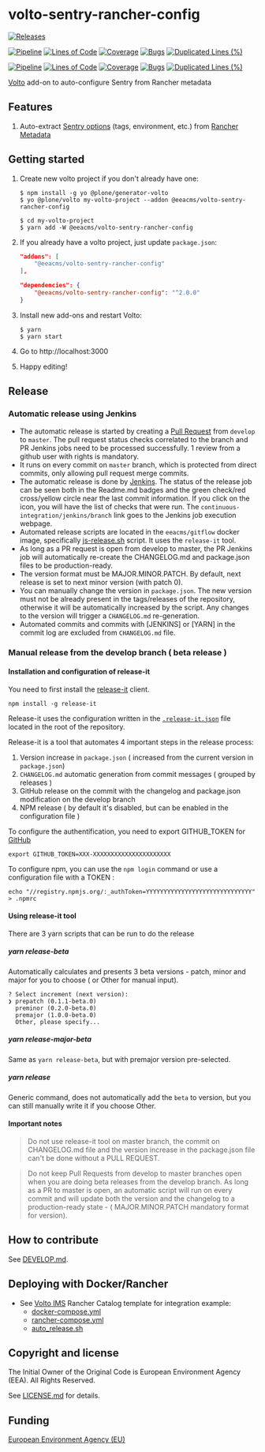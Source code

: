 # volto-sentry-rancher-config

[![Releases](https://img.shields.io/github/v/release/eea/volto-sentry-rancher-config)](https://github.com/eea/volto-sentry-rancher-config/releases)

[![Pipeline](https://ci.eionet.europa.eu/buildStatus/icon?job=volto-addons%2Fvolto-sentry-rancher-config%2Fmaster&subject=master)](https://ci.eionet.europa.eu/view/Github/job/volto-addons/job/volto-sentry-rancher-config/job/master/display/redirect)
[![Lines of Code](https://sonarqube.eea.europa.eu/api/project_badges/measure?project=volto-sentry-rancher-config-master&metric=ncloc)](https://sonarqube.eea.europa.eu/dashboard?id=volto-sentry-rancher-config-master)
[![Coverage](https://sonarqube.eea.europa.eu/api/project_badges/measure?project=volto-sentry-rancher-config-master&metric=coverage)](https://sonarqube.eea.europa.eu/dashboard?id=volto-sentry-rancher-config-master)
[![Bugs](https://sonarqube.eea.europa.eu/api/project_badges/measure?project=volto-sentry-rancher-config-master&metric=bugs)](https://sonarqube.eea.europa.eu/dashboard?id=volto-sentry-rancher-config-master)
[![Duplicated Lines (%)](https://sonarqube.eea.europa.eu/api/project_badges/measure?project=volto-sentry-rancher-config-master&metric=duplicated_lines_density)](https://sonarqube.eea.europa.eu/dashboard?id=volto-sentry-rancher-config-master)

[![Pipeline](https://ci.eionet.europa.eu/buildStatus/icon?job=volto-addons%2Fvolto-sentry-rancher-config%2Fdevelop&subject=develop)](https://ci.eionet.europa.eu/view/Github/job/volto-addons/job/volto-sentry-rancher-config/job/develop/display/redirect)
[![Lines of Code](https://sonarqube.eea.europa.eu/api/project_badges/measure?project=volto-sentry-rancher-config-develop&metric=ncloc)](https://sonarqube.eea.europa.eu/dashboard?id=volto-sentry-rancher-config-develop)
[![Coverage](https://sonarqube.eea.europa.eu/api/project_badges/measure?project=volto-sentry-rancher-config-develop&metric=coverage)](https://sonarqube.eea.europa.eu/dashboard?id=volto-sentry-rancher-config-develop)
[![Bugs](https://sonarqube.eea.europa.eu/api/project_badges/measure?project=volto-sentry-rancher-config-develop&metric=bugs)](https://sonarqube.eea.europa.eu/dashboard?id=volto-sentry-rancher-config-develop)
[![Duplicated Lines (%)](https://sonarqube.eea.europa.eu/api/project_badges/measure?project=volto-sentry-rancher-config-develop&metric=duplicated_lines_density)](https://sonarqube.eea.europa.eu/dashboard?id=volto-sentry-rancher-config-develop)

[Volto](https://github.com/plone/volto) add-on to auto-configure Sentry from Rancher metadata

## Features

1. Auto-extract [Sentry options](https://docs.voltocms.com/deploying/sentry/#configuration-options) (tags, environment, etc.) from [Rancher Metadata](https://rancher.com/docs/rancher/v1.6/en/rancher-services/metadata-service/)

## Getting started

1. Create new volto project if you don't already have one:

   ```
   $ npm install -g yo @plone/generator-volto
   $ yo @plone/volto my-volto-project --addon @eeacms/volto-sentry-rancher-config

   $ cd my-volto-project
   $ yarn add -W @eeacms/volto-sentry-rancher-config
   ```

1. If you already have a volto project, just update `package.json`:

   ```JSON
   "addons": [
       "@eeacms/volto-sentry-rancher-config"
   ],

   "dependencies": {
       "@eeacms/volto-sentry-rancher-config": "^2.0.0"
   }
   ```

1. Install new add-ons and restart Volto:

   ```
   $ yarn
   $ yarn start
   ```

1. Go to http://localhost:3000

1. Happy editing!

## Release

### Automatic release using Jenkins

*  The automatic release is started by creating a [Pull Request](../../compare/master...develop) from `develop` to `master`. The pull request status checks correlated to the branch and PR Jenkins jobs need to be processed successfully. 1 review from a github user with rights is mandatory.
* It runs on every commit on `master` branch, which is protected from direct commits, only allowing pull request merge commits.
* The automatic release is done by [Jenkins](https://ci.eionet.europa.eu). The status of the release job can be seen both in the Readme.md badges and the green check/red cross/yellow circle near the last commit information. If you click on the icon, you will have the list of checks that were run. The `continuous-integration/jenkins/branch` link goes to the Jenkins job execution webpage.
* Automated release scripts are located in the `eeacms/gitflow` docker image, specifically [js-release.sh](https://github.com/eea/eea.docker.gitflow/blob/master/src/js-release.sh) script. It  uses the `release-it` tool.
* As long as a PR request is open from develop to master, the PR Jenkins job will automatically re-create the CHANGELOG.md and package.json files to be production-ready.
* The version format must be MAJOR.MINOR.PATCH. By default, next release is set to next minor version (with patch 0).
* You can manually change the version in `package.json`.  The new version must not be already present in the tags/releases of the repository, otherwise it will be automatically increased by the script. Any changes to the version will trigger a `CHANGELOG.md` re-generation.
* Automated commits and commits with [JENKINS] or [YARN] in the commit log are excluded from `CHANGELOG.md` file.

### Manual release from the develop branch ( beta release )

#### Installation and configuration of release-it

You need to first install the [release-it](https://github.com/release-it/release-it)  client.

   ```
   npm install -g release-it
   ```

Release-it uses the configuration written in the [`.release-it.json`](./.release-it.json) file located in the root of the repository.

Release-it is a tool that automates 4 important steps in the release process:

1. Version increase in `package.json` ( increased from the current version in `package.json`)
2. `CHANGELOG.md` automatic generation from commit messages ( grouped by releases )
3. GitHub release on the commit with the changelog and package.json modification on the develop branch
4. NPM release ( by default it's disabled, but can be enabled in the configuration file )

To configure the authentification, you need to export GITHUB_TOKEN for [GitHub](https://github.com/settings/tokens)

   ```
   export GITHUB_TOKEN=XXX-XXXXXXXXXXXXXXXXXXXXXX
   ```

 To configure npm, you can use the `npm login` command or use a configuration file with a TOKEN :

   ```
   echo "//registry.npmjs.org/:_authToken=YYYYYYYYYYYYYYYYYYYYYYYYYYYYYY" > .npmrc
   ```

#### Using release-it tool

There are 3 yarn scripts that can be run to do the release

##### yarn release-beta

Automatically calculates and presents 3 beta versions - patch, minor and major for you to choose ( or Other for manual input).

```
? Select increment (next version):
❯ prepatch (0.1.1-beta.0)
  preminor (0.2.0-beta.0)
  premajor (1.0.0-beta.0)
  Other, please specify...
```

##### yarn release-major-beta

Same as `yarn release-beta`, but with premajor version pre-selected.

##### yarn release

Generic command, does not automatically add the `beta` to version, but you can still manually write it if you choose Other.

#### Important notes

> Do not use release-it tool on master branch, the commit on CHANGELOG.md file and the version increase in the package.json file can't be done without a PULL REQUEST.

> Do not keep Pull Requests from develop to master branches open when you are doing beta releases from the develop branch. As long as a PR to master is open, an automatic script will run on every commit and will update both the version and the changelog to a production-ready state - ( MAJOR.MINOR.PATCH mandatory format for version).


## How to contribute

See [DEVELOP.md](https://github.com/eea/volto-sentry-rancher-config/blob/master/DEVELOP.md2).

## Deploying with Docker/Rancher

* See [Volto IMS](https://github.com/eea/eea.rancher.catalog/blob/master/templates/volto-ims) Rancher Catalog template for integration example:
  * [docker-compose.yml](https://github.com/eea/eea.rancher.catalog/blob/master/templates/volto-ims/39/docker-compose.yml#L14-L20)
  * [rancher-compose.yml](https://github.com/eea/eea.rancher.catalog/blob/master/templates/volto-ims/39/rancher-compose.yml#L33-L58)
  * [auto_release.sh](https://github.com/eea/eea.rancher.catalog/blob/master/templates/volto-ims/auto_release.sh)

## Copyright and license

The Initial Owner of the Original Code is European Environment Agency (EEA).
All Rights Reserved.

See [LICENSE.md](https://github.com/eea/volto-sentry-rancher-config/blob/master/LICENSE.md) for details.

## Funding

[European Environment Agency (EU)](http://eea.europa.eu)
